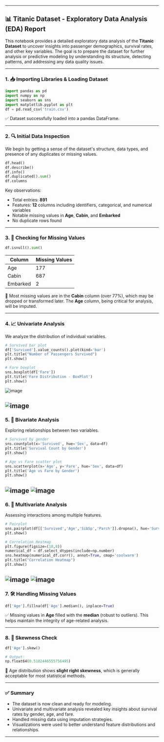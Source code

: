
---

## 📊 Titanic Dataset - Exploratory Data Analysis (EDA) Report

This notebook provides a detailed exploratory data analysis of the **Titanic Dataset** to uncover insights into passenger demographics, survival rates, and other key variables. The goal is to prepare the dataset for further analysis or predictive modeling by understanding its structure, detecting patterns, and addressing any data quality issues.

---

### **1. 📥 Importing Libraries & Loading Dataset**

```python
import pandas as pd 
import numpy as np
import seaborn as sns
import matplotlib.pyplot as plt
df = pd.read_csv('train.csv')
```

✅ Dataset successfully loaded into a pandas DataFrame.

---

### **2. 🔍 Initial Data Inspection**

We begin by getting a sense of the dataset's structure, data types, and presence of any duplicates or missing values.

```python
df.head()
df.describe()
df.info()
df.duplicated().sum()
df.columns
```

Key observations:

- Total entries: **891**
- Features: **12** columns including identifiers, categorical, and numerical variables
- Notable missing values in **Age**, **Cabin**, and **Embarked**
- No duplicate rows found

---

### **3. 🧼 Checking for Missing Values**

```python
df.isnull().sum()
```

| Column     | Missing Values |
|------------|----------------|
| Age        | 177            |
| Cabin      | 687            |
| Embarked   | 2              |

🔎 Most missing values are in the **Cabin** column (over 77%), which may be dropped or transformed later. The **Age** column, being critical for analysis, will be imputed.

---

### **4. 📈 Univariate Analysis**

We analyze the distribution of individual variables.

```python
# Survived bar plot
df['Survived'].value_counts().plot(kind='bar')
plt.title("Number of Passengers Survived")
plt.show()

# Fare boxplot
sns.boxplot(df['Fare'])
plt.title('Fare Distribution - BoxPlot')
plt.show()
```


![image](https://github.com/user-attachments/assets/0d4e8d3d-7a81-4f79-9a14-6b14a0869e39)

![image](https://github.com/user-attachments/assets/014bf5c0-9ac3-49e2-9e92-39492c91ea63)
---

### **5. 👫 Bivariate Analysis**

Exploring relationships between two variables.

```python
# Survived by gender
sns.countplot(x='Survived', hue='Sex', data=df)
plt.title('Survival Count by Gender')
plt.show()

# Age vs Fare scatter plot
sns.scatterplot(x='Age', y='Fare', hue='Sex', data=df)
plt.title('Age vs Fare by Gender')
plt.show()
```


![image](https://github.com/user-attachments/assets/d873e3ce-6308-42d5-925d-a08062ddc68f)
![image](https://github.com/user-attachments/assets/079f99c4-319c-4a38-8583-9d21f2b26763)
---

### **6. 🔁 Multivariate Analysis**

Assessing interactions among multiple features.

```python
# Pairplot
sns.pairplot(df[['Survived','Age','SibSp','Parch']].dropna(), hue='Survived')
plt.show()

# Correlation Heatmap
plt.figure(figsize=(10,8))
numerical_df = df.select_dtypes(include=np.number)
sns.heatmap(numerical_df.corr(), annot=True, cmap='coolwarm')
plt.title("Correlation Heatmap")
plt.show()
```

![image](https://github.com/user-attachments/assets/04f8cce5-5f51-438e-a208-9abb2dfc4e41)
![image](https://github.com/user-attachments/assets/60d1a8de-bf9c-4a1e-afa7-f931f99f2ac7)
---

### **7. 🛠️ Handling Missing Values**

```python
df['Age'].fillna(df['Age'].median(), inplace=True)
```

✅ Missing values in **Age** filled with the **median** (robust to outliers). This helps maintain the integrity of age-related analysis.

---

### **8. 📏 Skewness Check**

```python
df['Age'].skew()
```

```python
# Output:
np.float64(0.5102446555756495)
```

🔄 Age distribution shows **slight right skewness**, which is generally acceptable for most statistical methods.

---

### ✅ Summary

- The dataset is now clean and ready for modeling.
- Univariate and multivariate analysis revealed key insights about survival rates by gender, age, and fare.
- Handled missing data using imputation strategies.
- Visualizations were used to better understand feature distributions and relationships.

---
